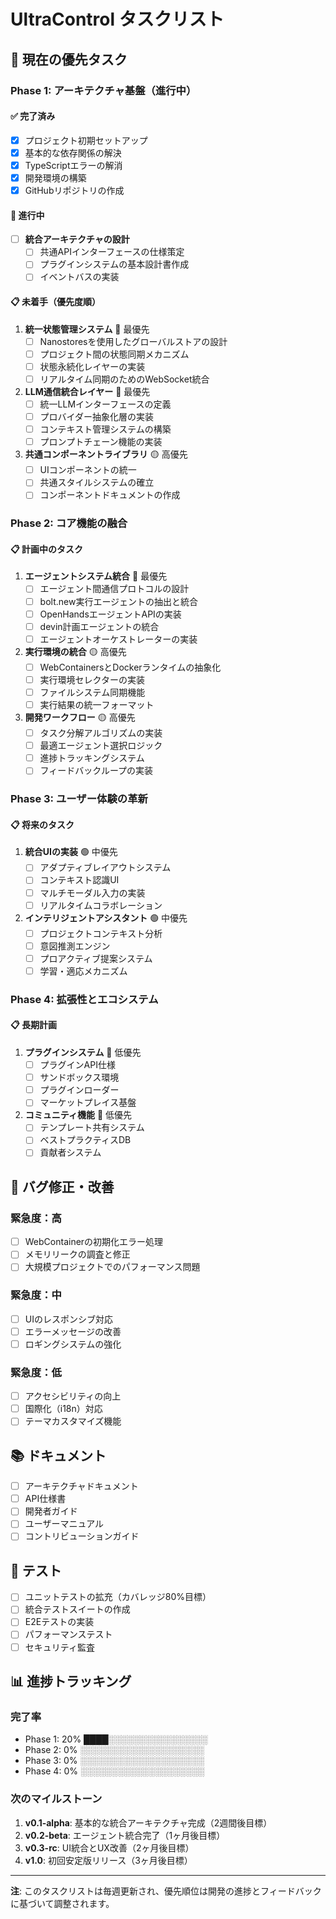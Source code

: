 # UltraControl タスクリスト

## 🎯 現在の優先タスク

### Phase 1: アーキテクチャ基盤（進行中）

#### ✅ 完了済み
- [x] プロジェクト初期セットアップ
- [x] 基本的な依存関係の解決
- [x] TypeScriptエラーの解消
- [x] 開発環境の構築
- [x] GitHubリポジトリの作成

#### 🔄 進行中
- [ ] **統合アーキテクチャの設計**
  - [ ] 共通APIインターフェースの仕様策定
  - [ ] プラグインシステムの基本設計書作成
  - [ ] イベントバスの実装

#### 📋 未着手（優先度順）

1. **統一状態管理システム** 🔴 最優先
   - [ ] Nanostoresを使用したグローバルストアの設計
   - [ ] プロジェクト間の状態同期メカニズム
   - [ ] 状態永続化レイヤーの実装
   - [ ] リアルタイム同期のためのWebSocket統合

2. **LLM通信統合レイヤー** 🔴 最優先
   - [ ] 統一LLMインターフェースの定義
   - [ ] プロバイダー抽象化層の実装
   - [ ] コンテキスト管理システムの構築
   - [ ] プロンプトチェーン機能の実装

3. **共通コンポーネントライブラリ** 🟡 高優先
   - [ ] UIコンポーネントの統一
   - [ ] 共通スタイルシステムの確立
   - [ ] コンポーネントドキュメントの作成

### Phase 2: コア機能の融合

#### 📋 計画中のタスク

1. **エージェントシステム統合** 🔴 最優先
   - [ ] エージェント間通信プロトコルの設計
   - [ ] bolt.new実行エージェントの抽出と統合
   - [ ] OpenHandsエージェントAPIの実装
   - [ ] devin計画エージェントの統合
   - [ ] エージェントオーケストレーターの実装

2. **実行環境の統合** 🟡 高優先
   - [ ] WebContainersとDockerランタイムの抽象化
   - [ ] 実行環境セレクターの実装
   - [ ] ファイルシステム同期機能
   - [ ] 実行結果の統一フォーマット

3. **開発ワークフロー** 🟡 高優先
   - [ ] タスク分解アルゴリズムの実装
   - [ ] 最適エージェント選択ロジック
   - [ ] 進捗トラッキングシステム
   - [ ] フィードバックループの実装

### Phase 3: ユーザー体験の革新

#### 📋 将来のタスク

1. **統合UIの実装** 🟢 中優先
   - [ ] アダプティブレイアウトシステム
   - [ ] コンテキスト認識UI
   - [ ] マルチモーダル入力の実装
   - [ ] リアルタイムコラボレーション

2. **インテリジェントアシスタント** 🟢 中優先
   - [ ] プロジェクトコンテキスト分析
   - [ ] 意図推測エンジン
   - [ ] プロアクティブ提案システム
   - [ ] 学習・適応メカニズム

### Phase 4: 拡張性とエコシステム

#### 📋 長期計画

1. **プラグインシステム** 🔵 低優先
   - [ ] プラグインAPI仕様
   - [ ] サンドボックス環境
   - [ ] プラグインローダー
   - [ ] マーケットプレイス基盤

2. **コミュニティ機能** 🔵 低優先
   - [ ] テンプレート共有システム
   - [ ] ベストプラクティスDB
   - [ ] 貢献者システム

## 🐛 バグ修正・改善

### 緊急度：高
- [ ] WebContainerの初期化エラー処理
- [ ] メモリリークの調査と修正
- [ ] 大規模プロジェクトでのパフォーマンス問題

### 緊急度：中
- [ ] UIのレスポンシブ対応
- [ ] エラーメッセージの改善
- [ ] ロギングシステムの強化

### 緊急度：低
- [ ] アクセシビリティの向上
- [ ] 国際化（i18n）対応
- [ ] テーマカスタマイズ機能

## 📚 ドキュメント

- [ ] アーキテクチャドキュメント
- [ ] API仕様書
- [ ] 開発者ガイド
- [ ] ユーザーマニュアル
- [ ] コントリビューションガイド

## 🧪 テスト

- [ ] ユニットテストの拡充（カバレッジ80%目標）
- [ ] 統合テストスイートの作成
- [ ] E2Eテストの実装
- [ ] パフォーマンステスト
- [ ] セキュリティ監査

## 📊 進捗トラッキング

### 完了率
- Phase 1: 20% ████░░░░░░░░░░░░░░░░
- Phase 2: 0%  ░░░░░░░░░░░░░░░░░░░░
- Phase 3: 0%  ░░░░░░░░░░░░░░░░░░░░
- Phase 4: 0%  ░░░░░░░░░░░░░░░░░░░░

### 次のマイルストーン
1. **v0.1-alpha**: 基本的な統合アーキテクチャ完成（2週間後目標）
2. **v0.2-beta**: エージェント統合完了（1ヶ月後目標）
3. **v0.3-rc**: UI統合とUX改善（2ヶ月後目標）
4. **v1.0**: 初回安定版リリース（3ヶ月後目標）

---

**注**: このタスクリストは毎週更新され、優先順位は開発の進捗とフィードバックに基づいて調整されます。 